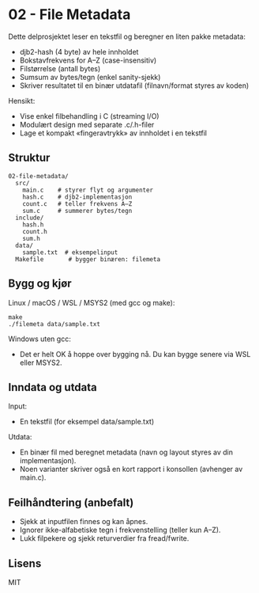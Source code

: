 ﻿# 02 - File Metadata

Dette delprosjektet leser en tekstfil og beregner en liten pakke metadata:
- djb2-hash (4 byte) av hele innholdet
- Bokstavfrekvens for A–Z (case-insensitiv)
- Filstørrelse (antall bytes)
- Sumsum av bytes/tegn (enkel sanity-sjekk)
- Skriver resultatet til en binær utdatafil (filnavn/format styres av koden)

Hensikt:
- Vise enkel filbehandling i C (streaming I/O)
- Modulært design med separate .c/.h-filer
- Lage et kompakt «fingeravtrykk» av innholdet i en tekstfil

## Struktur

    02-file-metadata/
      src/
        main.c    # styrer flyt og argumenter
        hash.c    # djb2-implementasjon
        count.c   # teller frekvens A–Z
        sum.c     # summerer bytes/tegn
      include/
        hash.h
        count.h
        sum.h
      data/
        sample.txt  # eksempelinput
      Makefile       # bygger binæren: filemeta

## Bygg og kjør

Linux / macOS / WSL / MSYS2 (med gcc og make):
    
    make
    ./filemeta data/sample.txt

Windows uten gcc:
- Det er helt OK å hoppe over bygging nå. Du kan bygge senere via WSL eller MSYS2.

## Inndata og utdata

Input:
- En tekstfil (for eksempel data/sample.txt)

Utdata:
- En binær fil med beregnet metadata (navn og layout styres av din implementasjon).
- Noen varianter skriver også en kort rapport i konsollen (avhenger av main.c).

## Feilhåndtering (anbefalt)

- Sjekk at inputfilen finnes og kan åpnes.
- Ignorer ikke-alfabetiske tegn i frekvenstelling (teller kun A–Z).
- Lukk filpekere og sjekk returverdier fra fread/fwrite.

## Lisens

MIT

